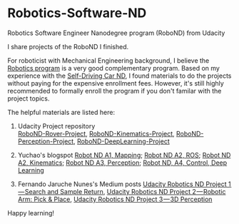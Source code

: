 # Robotics-Software-ND
Robotics Software Engineer Nanodegree program (RoboND) from Udacity

I share projects of the RoboND I finished. 

For roboticist with Mechanical Engineering background, I believe the [Robotics program](https://www.udacity.com/course/robotics-software-engineer--nd209) is a very good complementary program. Based on my experience with the [Self-Driving Car ND](https://www.udacity.com/course/self-driving-car-engineer-nanodegree--nd013), I found materials to do the projects without paying for the expensive enrollment fees. However, it's still highly recommended to formally enroll the program if you don't familar with the project topics. 

The helpful materials are listed here: 

  1. Udacity Project repository   
    [RoboND-Rover-Project](https://github.com/udacity/RoboND-Rover-Project), [RoboND-Kinematics-Project](https://github.com/udacity/RoboND-Kinematics-Project), [RoboND-Perception-Project](https://github.com/udacity/RoboND-Perception-Project), [RoboND-DeepLearning-Project](https://github.com/udacity/RoboND-DeepLearning-Project)
  
  2. Yuchao's blogspot
    [Robot ND A1, Mapping](http://www.yuchao.us/2017/08/robot-nd-a1-mapping.html); [Robot ND A2, ROS](http://www.yuchao.us/2017/09/robot-nd-a2-ros-kinematics.html); [Robot ND A2, Kinematics](http://www.yuchao.us/2017/09/robot-nd-a2-kinematics.html); [Robot ND A3, Perception](http://www.yuchao.us/2017/09/robot-nd-a3-perception.html); [Robot ND, A4, Control, Deep Learning](http://www.yuchao.us/2017/11/robot-nd-a4-control-deep-learning.html)
    
  3. Fernando Jaruche Nunes's Medium posts
    [Udacity Robotics ND Project 1 — Search and Sample Return](https://medium.com/@fernandojaruchenunes/udacity-robond-project-1-search-and-sample-return-2d8165a53a78), [Udacity Robotics ND Project 2 — Robotic Arm: Pick & Place](https://medium.com/@fernandojaruchenunes/udacity-robotics-nd-project-2-robotic-arm-pick-place-71af9c9ba519), [Udacity Robotics ND Project 3 — 3D Perception](https://medium.com/@fernandojaruchenunes/udacity-robotics-nd-project-3-3d-perception-2ffc92eeee94)
    
Happy learning! 
